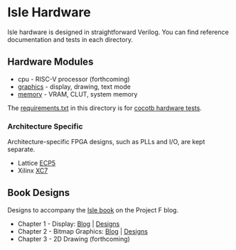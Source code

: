 # Isle Hardware

Isle hardware is designed in straightforward Verilog. You can find reference documentation and tests in each directory.

## Hardware Modules

* cpu - RISC-V processor (forthcoming)
* [graphics](gfx) - display, drawing, text mode
* [memory](mem) - VRAM, CLUT, system memory

The [requirements.txt](requirements.txt) in this directory is for [cocotb hardware tests](../docs/verilog-tests.md).

### Architecture Specific

Architecture-specific FPGA designs, such as PLLs and I/O, are kept separate.

* Lattice [ECP5](arch/ecp5)
* Xilinx [XC7](arch/xc7)

## Book Designs

Designs to accompany the [Isle book](https://projectf.io/isle/index.html) on the Project F blog.

* Chapter 1 - Display: [Blog](https://projectf.io/isle/display.html) | [Designs](book/ch01)
* Chapter 2 - Bitmap Graphics: [Blog](https://projectf.io/isle/bitmap-graphics.html) | [Designs](book/ch02)
* Chapter 3 - 2D Drawing (forthcoming)
